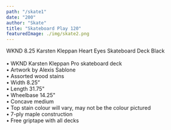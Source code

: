 ```yaml
---
path: "/skate1"
date: "200"
author: "Skate"
title: "Skateboard Play 120"
featuredImage: ./img/skate2.png
---
```


WKND 8.25 Karsten Kleppan Heart Eyes Skateboard Deck Black</br>
</br>
• WKND Karsten Kleppan Pro skateboard deck</br>
• Artwork by Alexis Sablone</br>
• Assorted wood stains</br>
• Width 8.25”</br>
• Length 31.75"</br>
• Wheelbase 14.25"</br>
• Concave medium</br>
• Top stain colour will vary, may not be the colour pictured</br>
• 7-ply maple construction</br>
• Free griptape with all decks</br>